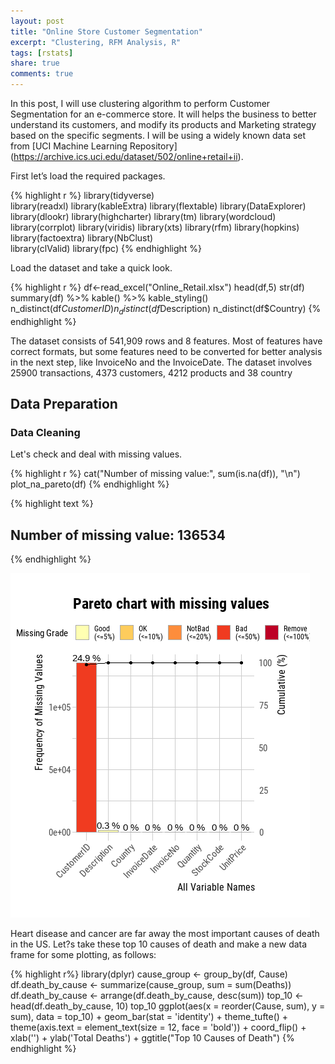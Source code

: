 ```yaml
---
layout: post
title: "Online Store Customer Segmentation"
excerpt: "Clustering, RFM Analysis, R"
tags: [rstats]
share: true
comments: true
---
```


In this post, I will use clustering algorithm to perform Customer Segmentation for an e-commerce store. It will helps the business to better understand its customers, and modify its products and Marketing strategy based on the specific segments. I will be using a widely known data set from [UCI Machine Learning Repository] (https://archive.ics.uci.edu/dataset/502/online+retail+ii).  

First let’s load the required packages.

{% highlight r %}
library(tidyverse)  
library(readxl) 
library(kableExtra)
library(flextable)
library(DataExplorer) 
library(dlookr) 
library(highcharter) 
library(tm) 
library(wordcloud)
library(corrplot) 
library(viridis) 
library(xts)
library(rfm) 
library(hopkins) 
library(factoextra)
library(NbClust)  
library(clValid)
library(fpc) 
{% endhighlight %}

Load the dataset and take a quick look.

{% highlight r %}
df<-read_excel("Online_Retail.xlsx")
head(df,5)
str(df)
summary(df) %>% kable() %>% kable_styling()
n_distinct(df$CustomerID) 
n_distinct(df$Description)
n_distinct(df$Country)
{% endhighlight %}

The dataset consists of 541,909 rows and 8 features. Most of features have correct formats, but some features need to be converted for better analysis in the next step, like InvoiceNo and the InvoiceDate. The dataset involves 25900 transactions, 4373 customers, 4212 products and 38 country

## Data Preparation

### Data Cleaning

Let's check and deal with missing values.

{% highlight r %}
cat("Number of missing value:", sum(is.na(df)), "\n")
plot_na_pareto(df)
{% endhighlight %}

{% highlight text %}
##   Number of missing value: 136534 
{% endhighlight %}

![Rplot-1](/figs/2023-07-22-Online-Store-Customer-Segmentation/Rplot-1.png)


Heart disease and cancer are far away the most important causes of death in the US. Let?s take these top 10 causes of death and make a new data frame for some plotting, as follows:


{% highlight r%}
library(dplyr)
cause_group <- group_by(df, Cause)
df.death_by_cause <- summarize(cause_group, 
                               sum = sum(Deaths))
df.death_by_cause <- arrange(df.death_by_cause, desc(sum))
top_10 <- head(df.death_by_cause, 10)
top_10
ggplot(aes(x = reorder(Cause, sum), y = sum), data = top_10) +
  geom_bar(stat = 'identity') +
  theme_tufte() +
  theme(axis.text = element_text(size = 12, face = 'bold')) +
  coord_flip() +
  xlab('') +
  ylab('Total Deaths') +
  ggtitle("Top 10 Causes of Death")
{% endhighlight %}
